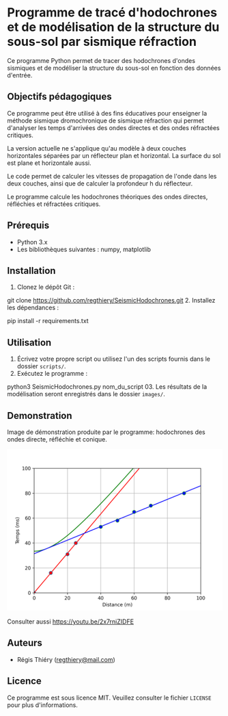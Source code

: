# Programme de tracé d'hodochrones et de modélisation de la structure du sous-sol par sismique réfraction

Ce programme Python permet de tracer des hodochrones d'ondes sismiques et de modéliser la structure du sous-sol en fonction des données d'entrée.

## Objectifs pédagogiques

Ce programme peut être utilisé à des fins éducatives pour enseigner la
méthode sismique dromochronique de sismique réfraction qui
permet d'analyser les temps d'arrivées des ondes directes
et des ondes réfractées critiques.

La version actuelle ne s'applique qu'au modèle à deux couches horizontales
séparées par un réflecteur plan et horizontal.
La surface du sol est plane et horizontale aussi.

Le code permet de calculer les vitesses de propagation de l'onde dans les deux couches,
ainsi que de calculer la profondeur h du réflecteur.

Le programme calcule les hodochrones théoriques des ondes directes, réfléchies et réfractées critiques.

## Prérequis

- Python 3.x
- Les bibliothèques suivantes : numpy, matplotlib

## Installation

1. Clonez le dépôt Git :

git clone <https://github.com/regthiery/SeismicHodochrones.git>
2. Installez les dépendances :

pip install -r requirements.txt

## Utilisation

01. Écrivez votre propre script ou utilisez l'un des scripts fournis dans le dossier `scripts/`.
02. Exécutez le programme :

python3 SeismicHodochrones.py nom_du_script
03. Les résultats de la modélisation seront enregistrés dans le dossier `images/`.

## Demonstration

Image de démonstration produite par le programme: hodochrones des ondes directe, réfléchie et conique.

![Image de démonstration avec réflexion et réfraction des ondes sur interface à partir d'une source ponctuelle](image.png)

Consulter aussi <https://youtu.be/2x7rniZIDFE>

## Auteurs

- Régis Thiéry (regthiery@mail.com)

## Licence

Ce programme est sous licence MIT. Veuillez consulter le fichier `LICENSE` pour plus d'informations.
